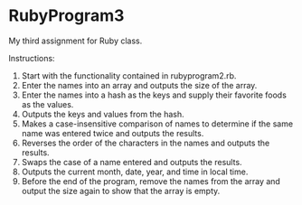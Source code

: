 # RubyProgram3
My third assignment for Ruby class. 

Instructions:

1. Start with the functionality contained in rubyprogram2.rb.
2. Enter the names into an array and outputs the size of the array.
3. Enter the names into a hash as the keys and supply their favorite foods as the values.
4. Outputs the keys and values from the hash.
5. Makes a case-insensitive comparison of names to determine if the same name was entered twice and outputs the results.
6. Reverses the order of the characters in the names and outputs the results.
7. Swaps the case of a name entered and outputs the results.
8. Outputs the current month, date, year, and time in local time.
9. Before the end of the program, remove the names from the array and output the size again to show that the array is empty.
